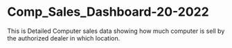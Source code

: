 # Comp_Sales_Dashboard-20-2022
This is Detailed Computer sales data showing how much computer is sell by the authorized dealer in which location.
